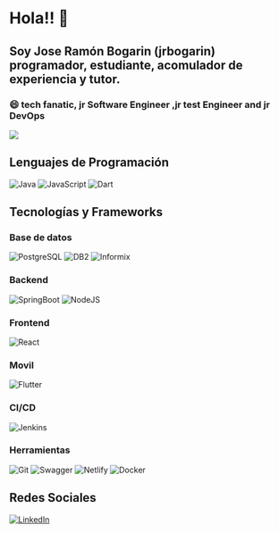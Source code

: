 
# Hola!! 👋
## Soy Jose Ramón Bogarin (jrbogarin) programador, estudiante, acomulador de experiencia y tutor.
### 😄 tech fanatic, jr Software Engineer ,jr test Engineer and jr DevOps 
[![](https://img.shields.io/badge/-@bogarin-%23181717?style=flat-square&logo=github)](https://github.com/bogarin)

## Lenguajes de Programación

![Java](https://img.shields.io/badge/java-%23ED8B00.svg?style=for-the-badge&logo=java&logoColor=white)
![JavaScript](https://img.shields.io/badge/javascript-%23323330.svg?style=for-the-badge&logo=javascript&logoColor=%23F7DF1E)
![Dart](https://img.shields.io/badge/dart-%23007ACC.svg?style=for-the-badge&logo=dart&logoColor=white)

## Tecnologías y Frameworks

### Base de datos
![PostgreSQL](https://img.shields.io/badge/postgresql-%23007ACC.svg?style=for-the-badge&logo=postgresql&logoColor=white)
![DB2](https://img.shields.io/badge/db2-%230A0FFF.svg?style=for-the-badge&logo=ibm&logoColor=white)
![Informix](https://img.shields.io/badge/informix-%23000000.svg?style=for-the-badge&logo=ibm&logoColor=#00C7B7)

### Backend
![SpringBoot](https://img.shields.io/badge/spring-%236DB33F.svg?style=for-the-badge&logo=spring&logoColor=white)
![NodeJS](https://img.shields.io/badge/node.js-6DA55F?style=for-the-badge&logo=node.js&logoColor=white)

### Frontend
![React](https://img.shields.io/badge/react-%2320232a.svg?style=for-the-badge&logo=react&logoColor=%2361DAFB)


### Movil
![Flutter](https://img.shields.io/badge/flutter-%2320232a.svg?style=for-the-badge&logo=flutter&logoColor=%2361DAFB)


### CI/CD
![Jenkins](https://img.shields.io/badge/jenkins-%23ED8B00.svg?style=for-the-badge&logo=jenkins&logoColor=white)

### Herramientas
![Git](https://img.shields.io/badge/git-%23F05033.svg?style=for-the-badge&logo=git&logoColor=white)
![Swagger](https://img.shields.io/badge/-Swagger-%23Clojure?style=for-the-badge&logo=swagger&logoColor=white)
![Netlify](https://img.shields.io/badge/netlify-%23000000.svg?style=for-the-badge&logo=netlify&logoColor=#00C7B7)
![Docker](https://img.shields.io/badge/docker-%230A0FFF.svg?style=for-the-badge&logo=docker&logoColor=white)


## Redes Sociales
[![LinkedIn](https://img.shields.io/badge/linkedin-%230077B5.svg?style=for-the-badge&logo=linkedin&logoColor=white)](www.linkedin.com/in/jr-bogarin)


<!--
**bogarin/bogarin** is a ✨ _special_ ✨ repository because its `README.md` (this file) appears on your GitHub profile.

Here are some ideas to get you started:

- 🔭 I’m currently working on ...
- 🌱 I’m currently learning ...
- 👯 I’m looking to collaborate on ...
- 🤔 I’m looking for help with ...
- 💬 Ask me about ...
- 📫 How to reach me: ...
- 😄 Pronouns: ...
- ⚡ Fun fact: ...
-->
